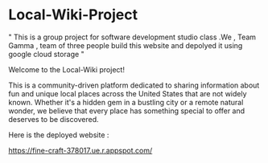 # Local-Wiki-Project
" This is a group project for software development studio class .We , Team Gamma , team of three people build this website and depolyed it using google cloud storage "

Welcome to the Local-Wiki project! 

This is a community-driven platform dedicated to sharing information about fun and unique local places across the United States that are not widely known. Whether it's a hidden gem in a bustling city or a remote natural wonder, we believe that every place has something special to offer and deserves to be discovered.

Here is the deployed website : 

https://fine-craft-378017.ue.r.appspot.com/
